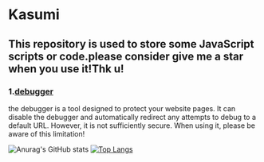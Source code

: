 # Kasumi
## This repository is used to store some JavaScript scripts or code.please consider give me a star when you use it!Thk u!

### 1.[debugger](https://github.com/yueseqaz/Kasumi/edit/main/bandebugger.js) 
the debugger is a tool designed to protect your website pages. It can disable the debugger and automatically redirect any attempts to debug to a default URL. However, it is not sufficiently secure. When using it, please be aware of this limitation!



![Anurag's GitHub stats](https://github-readme-stats.vercel.app/api?username=yueseqaz&show_icons=true&theme=rose)
[![Top Langs](https://github-readme-stats.vercel.app/api/top-langs/?username=yueseqaz)](https://github.com/anuraghazra/github-readme-stats)
